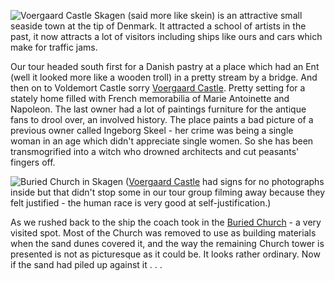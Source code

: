 ![Voergaard Castle](skagen_castle.JPG)
Skagen (said more like skein) is an attractive small seaside town at the tip of
Denmark. It attracted a school of artists in the past, it now attracts a lot of
visitors including ships like ours and cars which make for traffic jams.

Our tour headed south first for a Danish pastry at a place which had an Ent
(well it looked more like a wooden troll) in a pretty stream by a bridge.
And then on to Voldemort Castle sorry
[Voergaard Castle](https://voergaardslot.dk/english/).
Pretty setting for a stately home filled with French
memorabilia of Marie Antoinette and Napoleon. The last owner had a lot of
paintings furniture for the antique fans to drool over, an involved history.
The place paints a bad picture of a previous owner called
Ingeborg Skeel - her crime was being a single woman in an age
which didn't appreciate single women. So she has been transmogrified into
a witch who drowned architects and cut peasants' fingers off.

![Buried Church in Skagen](skagen_buried.JPG)
([Voergaard Castle](https://voergaardslot.dk/english/) had signs for no photographs inside but that didn't stop
some in our tour group filming away because they felt justified - the human race is very good at
self-justification.)

As we rushed back to the ship the coach took in the
[Buried Church](http://copenhagenet.dk/CPH-Map/DK-Denmark-Skagen.asp) - a very
visited spot. Most of the Church was removed to use as building materials when
the sand dunes covered it, and the way the remaining Church tower is presented
is not as picturesque as it could be. It looks rather ordinary. Now if the sand
had piled up against it . . .
